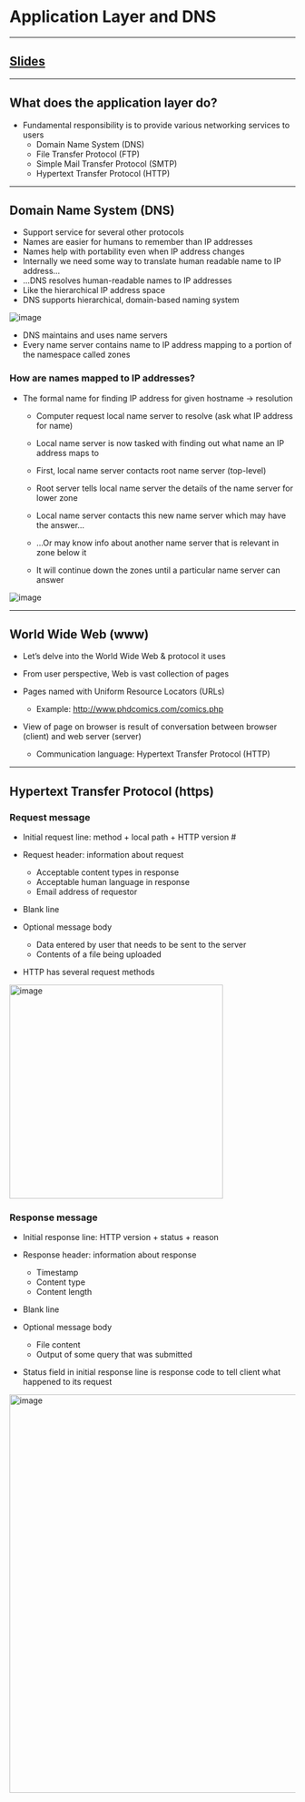 # Application Layer and DNS
---

## [Slides](https://redhawks-my.sharepoint.com/:p:/r/personal/bowermanjess_seattleu_edu/_layouts/15/Doc.aspx?sourcedoc=%7B689DDC5D-DB38-4626-A6F5-5C59AA594345%7D&file=9-Transport-Layer.pptx&action=edit&mobileredirect=true)
---

## What does the application layer do?
- Fundamental responsibility is to provide various networking services to users
  - Domain Name System (DNS)
  - File Transfer Protocol (FTP)
  - Simple Mail Transfer Protocol (SMTP)
  - Hypertext Transfer Protocol (HTTP)

---

## Domain Name System (DNS)
- Support service for several other protocols
- Names are easier for humans to remember than IP addresses
- Names help with portability even when IP address changes
- Internally we need some way to translate human readable name to IP address…
- …DNS resolves human-readable names to IP addresses
- Like the hierarchical IP address space
- DNS supports hierarchical, domain-based naming system

![image](https://user-images.githubusercontent.com/102563482/171454392-b0146dcd-03e3-4cbf-9458-46b91653b566.png)

- DNS maintains and uses name servers
- Every name server contains name to IP address mapping to a portion of the namespace called zones

### How are names mapped to IP addresses?
- The formal name for finding IP address for given hostname -> resolution
  - Computer request local name server to resolve (ask what IP address for name)
  - Local name server is now tasked with finding out what name an IP address maps to
  - First, local name server contacts root name server (top-level)
  - Root server tells local name server the details of the name server for lower zone
  - Local name server contacts this new name server which may have the answer…
  - …Or may know info about another name server that is relevant in zone below it

  - It will continue down the zones until a particular name server can answer

![image](https://user-images.githubusercontent.com/102563482/171454895-0fabd568-7ed3-4e23-83eb-3180dcef0103.png)

---

## World Wide Web (www)
- Let’s delve into the World Wide Web & protocol it uses
- From user perspective, Web is vast collection of pages
- Pages named with Uniform Resource Locators (URLs)
  - Example: http://www.phdcomics.com/comics.php

- View of page on browser is result of conversation between browser (client) and web server (server)
  - Communication language: Hypertext Transfer Protocol (HTTP)

---

## Hypertext Transfer Protocol (https)
### Request message
  - Initial request line: method + local path + HTTP version #
  - Request header: information about request
    - Acceptable content types in response
    - Acceptable human language in response
    - Email address of requestor

  - Blank line
  - Optional message body
    - Data entered by user that needs to be sent to the server
    - Contents of a file being uploaded

- HTTP has several request methods
<img width="376" alt="image" src="https://user-images.githubusercontent.com/102563482/171455481-8d95de16-fced-4493-97c4-25ea32eb0381.png">

### Response message
- Initial response line: HTTP version + status + reason
- Response header: information about response
  - Timestamp
  - Content type
  - Content length

- Blank line
- Optional message body
  - File content
  - Output of some query that was submitted

- Status field in initial response line is response code to tell client what happened to its request

<img width="700" alt="image" src="https://user-images.githubusercontent.com/102563482/171455831-4ef607ea-9135-46ee-9672-6f7f18d961aa.png">










